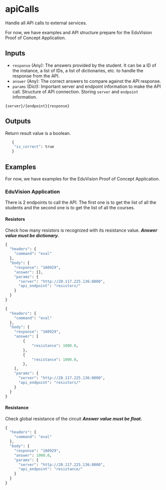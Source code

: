 # apiCalls
Handle all API calls to external services.

For now, we have examples and API structure prepare for the EduVision Proof of Concept Application.

## Inputs

- `response` (Any): The answers provided by the student. It can be a ID of the instance, a list of IDs, a list of dictionaries, etc. to handle the response from the API.
- `answer` (Any): The correct answers to compare against the API response.
- `params` (Dict): Important server and endpoint information to make the API call.
Structure of API connection. Storing ```server``` and  ```endpoint``` information.

```
{server}/{endpoint}{response}
```

## Outputs
Return result value is a boolean.

```python
   {
    "is_correct": true
   }
```

## Examples
For now, we have examples for the EduVision Proof of Concept Application.

### EduVision Application

There is 2 endpoints to call the API. The first one is to get the list of all the students and the second one is to get the list of all the courses.

#### Resistors
Check how many resistors is recognized with its resistance value.
***Answer value must be dictionary.***

```python
{
  "headers": {
    "command": "eval"
  },
  "body": {
    "response": "160929",
    "answer": [],
    "params": {
      "server": "http://20.117.225.136:8000",
      "api_endpoint": "resistors/"
    }
  }
}
```

```python
{
  "headers": {
    "command": "eval"
  },
  "body": {
    "response": "160929",
    "answer": [
        {
            "resistance": 1000.0,
        },
        {
            "resistance": 1000.0,
        },
    ],
    "params": {
      "server": "http://20.117.225.136:8000",
      "api_endpoint": "resistors/"
    }
  }
}
```
#### Resistance
Check global resistance of the circuit
***Answer value must be float.***

```python
{
  "headers": {
    "command": "eval"
  },
  "body": {
    "response": "160929",
    "answer": 1000.0,
    "params": {
      "server": "http://20.117.225.136:8000",
      "api_endpoint": "resistance/"
    }
  }
}
```